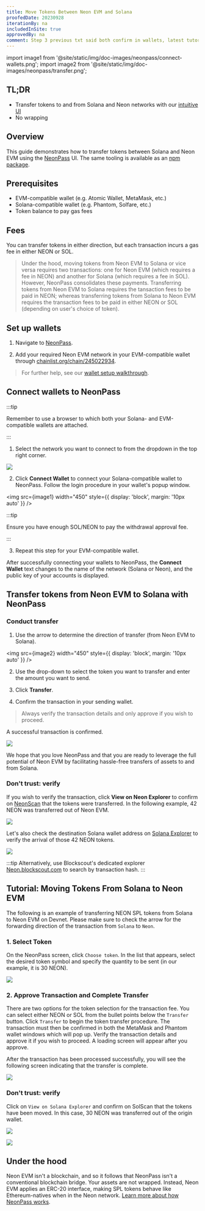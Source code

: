 ```yaml
---
title: Move Tokens Between Neon EVM and Solana
proofedDate: 20230928
iterationBy: na
includedInSite: true
approvedBy: na
comment: Step 3 previous txt said both confirm in wallets, latest tutorial says EVM-compatible, I am assuming that neither is true == and the sending wallet must confirm
---
```


import image1 from '@site/static/img/doc-images/neonpass/connect-wallets.png';
import image2 from '@site/static/img/doc-images/neonpass/transfer.png';

## TL;DR

- Transfer tokens to and from Solana and Neon networks with our [intuitive UI](https://neonpass.live/)
- No wrapping

## Overview

This guide demonstrates how to transfer tokens between Solana and Neon EVM using the [NeonPass](https://neonpass.live/) UI. The same tooling is available as an [npm package](/docs/developing/integrate/neon_transfer).

## Prerequisites

- EVM-compatible wallet (e.g. Atomic Wallet, MetaMask, etc.)
- Solana-compatible wallet (e.g. Phantom, Solfare, etc.)
- Token balance to pay gas fees

## Fees

You can transfer tokens in either direction, but each transaction incurs a gas fee in either NEON or SOL.

> Under the hood, moving tokens from Neon EVM to Solana or vice versa requires two transactions: one for Neon EVM (which requires a fee in NEON) and another for Solana (which requires a fee in SOL). However, NeonPass consolidates these payments. Transferring tokens from Neon EVM to Solana requires the tansaction fees to be paid in NEON; whereas transferring tokens from Solana to Neon EVM requires the transaction fees to be paid in either NEON or SOL (depending on user's choice of token).

<!-- Retiring this, believe it is out dated in terms of payment

For example, moving tokens from Neon EVM to Solana requires two transactions, one for Neon EVM (which requires a fee in NEON) and another for Solana (which requires a fee in SOL). -->

<!-- is this no longer true -- rather than account required, just wallet required?
* Have an account on the source network with the necessary token balance. This means that:
  * When transferring from Neon EVM to Solana, make sure your Neon EVM account has enough NEON and the token being moved to complete the transfer and cover the gas fee.
  * When transferring from Solana to Neon EVM, make sure your Solana account has enough SOL and the token being moved to complete the transfer and cover the gas fee.
* Use non-custodial browser-based wallet applications [MetaMask](https://metamask.io/) and [Phantom](https://phantom.app/), which are currently supported by NeonPass.
* Access the NeonPass page using a browser where your wallet applications are attached.

## Tutorial: Moving Tokens From Neon EVM to Solana
The following is an example of transferring NEON tokens from Neon EVM to Solana on Devnet.

-->

## Set up wallets

1. Navigate to [NeonPass](https://neonpass.live/).

2. Add your required Neon EVM network in your EVM-compatible wallet through [chainlist.org/chain/245022934](https://chainlist.org/?chain=245022934&search=Neon+EVM&testnets=true).

> For further help, see our [wallet setup walkthrough](/docs/wallet/metamask_setup).

## Connect wallets to NeonPass

:::tip

Remember to use a browser to which both your Solana- and EVM-compatible wallets are attached.

:::

1. Select the network you want to connect to from the dropdown in the top right corner.

<div className='neon-img-box-300' style={{textAlign: 'center'}}>

![](img/select_network.png)

</div>

2. Click **Connect Wallet** to connect your Solana-compatible wallet to NeonPass. Follow the login procedure in your wallet's popup window.

<img src={image1} width="450" style={{ display: 'block', margin: '10px auto' }} />

:::tip

Ensure you have enough SOL/NEON to pay the withdrawal approval fee.

:::

3. Repeat this step for your EVM-compatible wallet.

After successfully connecting your wallets to NeonPass, the **Connect Wallet** text changes to the name of the network (Solana or Neon), and the public key of your accounts is displayed.

## Transfer tokens from Neon EVM to Solana with NeonPass

### Conduct transfer

1. Use the arrow to determine the direction of transfer (from Neon EVM to Solana).

<img src={image2} width="450" style={{ display: 'block', margin: '10px auto' }} />

2. Use the drop-down to select the token you want to transfer and enter the amount you want to send.

3. Click **Transfer**.

4. Confirm the transaction in your sending wallet.

> Always verify the transaction details and only approve if you wish to proceed.

A successful transaction is confirmed.

<div className='neon-img-box-600' style={{textAlign: 'center'}}>

![](img/transfer_complete.png)

</div>

We hope that you love NeonPass and that you are ready to leverage the full potential of Neon EVM by facilitating hassle-free transfers of assets to and from Solana.

### Don't trust: verify

If you wish to verify the transaction, click **View on Neon Explorer** to confirm on [NeonScan](https://neonscan.org) that the tokens were transferred. In the following example, 42 NEON was transferred out of Neon EVM.

<div className='neon-img-box-600' style={{textAlign: 'center'}}>

![](img/confirmation_transfer_neonscan.png)

</div>

Let's also check the destination Solana wallet address on [Solana Explorer](https://explorer.solana.com/) to verify the arrival of those 42 NEON tokens.

<div className='neon-img-box-600' style={{textAlign: 'center'}}>

![](img/confirmation_transfer_solana.png)

</div>

:::tip
Alternatively, use Blockscout's dedicated explorer [Neon.blockscout.com](https://neon.blockscout.com) to search by transaction hash.
:::

## Tutorial: Moving Tokens From Solana to Neon EVM

The following is an example of transferring NEON SPL tokens from Solana to Neon EVM on Devnet. Please make sure to check the arrow for the forwarding direction of the transaction from `Solana` to `Neon`.

### 1. Select Token

On the NeonPass screen, click `Choose token`. In the list that appears, select the desired token symbol and specify the quantity to be sent (in our example, it is 30 NEON).

<div className='neon-img-box-300' style={{textAlign: 'center'}}>

![](img/transfer-solana-neon.png)

</div>

### 2. Approve Transaction and Complete Transfer

There are two options for the token selection for the transaction fee. You can select either NEON or SOL from the bullet points below the `Transfer` button. Click `Transfer` to begin the token transfer procedure. The transaction must then be confirmed in both the MetaMask and Phantom wallet windows which will pop up. Verify the transaction details and approve it if you wish to proceed. A loading screen will appear after you approve.

After the transaction has been processed successfully, you will see the following screen indicating that the transfer is complete.

<div className='neon-img-box-600' style={{textAlign: 'center'}}>

![](img/transfer_complete_solana_neon.png)

</div>

### Don't trust: verify

Click on `View on Solana Explorer` and confirm on SolScan that the tokens have been moved. In this case, 30 NEON was transferred out of the origin wallet.

<div className='neon-img-box-600' style={{textAlign: 'center'}}>

![](img/transaction_confirmation_solana.png)

</div>

<div className='neon-img-box-600' style={{textAlign: 'center'}}>

![](img/token_transfer_solana.png)

</div>

## Under the hood

Neon EVM isn't a blockchain, and so it follows that NeonPass isn't a conventional blockchain bridge. Your assets are not wrapped. Instead, Neon EVM applies an ERC-20 interface, making SPL tokens behave like Ethereum-natives when in the Neon network. [Learn more about how NeonPass works](/docs/tokens/token-accounts).
